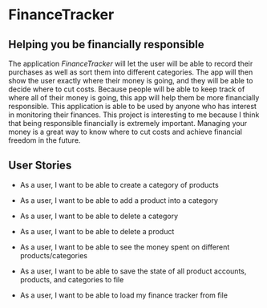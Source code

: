# FinanceTracker

## Helping you be financially responsible

The application *FinanceTracker* will let the user will be able to record their purchases as well as sort them into
different categories. The app will then show the user exactly where their money is going, and they will be able to
decide where to cut costs. Because people will be able to keep track of where all of their money is going, this app will
help them be more financially responsible. This application is able to be used by anyone who has interest in monitoring
their finances. This project is interesting to me because I think that being responsible financially is extremely
important. Managing your money is a great way to know where to cut costs and achieve financial freedom in the future.


## User Stories

- As a user, I want to be able to create a category of products
- As a user, I want to be able to add a product into a category
- As a user, I want to be able to delete a category
- As a user, I want to be able to delete a product
- As a user, I want to be able to see the money spent on different products/categories

- As a user, I want to be able to save the state of all product accounts, products, and categories to file
- As a user, I want to be able to load my finance tracker from file
